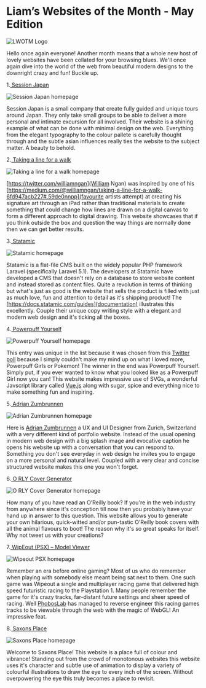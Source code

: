 Liam’s Websites of the Month - May Edition
==================================================

![LWOTM Logo](http://www.accessadvertising.co.uk/sites/default/files/styles/blog_full/public/uploads/blog/LWOTM.jpg?itok=Yub89QOO)

Hello once again everyone! Another month means that a whole new host of lovely websites have been collated for your browsing blues. We'll once again dive into the world of the web from beautiful modern designs to the downright crazy and fun! Buckle up.

1.[ Session Japan](http://sessionjapan.com/)

![Session Japan homepage](session-japan.jpg)

Session Japan is a small company that create fully guided and unique tours around Japan. They only take small groups to be able to deliver a more personal and intimate excursion for all involved. Their website is a shining example of what can be done with minimal design on the web. Everything from the elegant typography to the colour pallete is carefully thought through and the subtle asian influences really ties the website to the subject matter. A beauty to behold.

2.[ Taking a line for a walk](http://williamngan.github.io/line/)

![Taking a line for a walk homepage](taking-a-line-for-a-walk.jpg)

[https://twitter.com/williamngan](William Ngan) was inspired by one of his [https://medium.com/@williamngan/taking-a-line-for-a-walk-6fd947acb227#.59de0nnpp](favourite artists attempt) at creating his signature art through an iPad rather than traditional materials to create something that could change how lines are drawn on a digital canvas to form a different approach to digital drawing. This website showcases that if you think outside the box and question the way things are normally done then we can get better results.

3.[ Statamic](https://statamic.com/)

![Statamic homepage](statamic.jpg)

Statamic is a flat-file CMS built on the widely popular PHP framework Laravel (specifically Laravel 5.1). The developers at Statamic have developed a CMS that doesn't rely on a database to store website content and instead stored as content files. Quite a revolution in terms of thinking but what's just as good is the website that sells the product is filled with just as much love, fun and attention to detail as it's shipping product! The [https://docs.statamic.com/guides](documentation) illustrates this excellently. Couple their unique copy writing style with a elegant and modern web design and it's ticking all the boxes.

4.[ Powerpuff Yourself](https://www.powerpuffyourself.com/#!/en)

![Powerpuff Yourself homepage](powerpuff-yourself.jpg)

This entry was unique in the list because it was chosen from this [Twitter poll](https://twitter.com/LiamWalshWeb/status/720891895292014593) because I simply couldn't make my mind up on what I loved more, Powerpuff Girls or Pokemon! The winner in the end was Powerpuff Yourself.
Simply put, if you ever wanted to know what you looked like as a Powerpuff Girl now you can! This website makes impressive use of SVGs, a wonderful Javscript library called [Vue.js](https://vuejs.org/) along with sugar, spice and everything nice to make something fun and inspiring.


5.[ Adrian Zumbrunnen](http://azumbrunnen.me/)

![Adrian Zumbrunnen homepage](azumbrunnen.jpg)

Here is [Adrian Zumbrunnen](https://twitter.com/@azumbrunnen_) a UX and UI Designer from Zurich, Switzerland with a very different kind of portfolio website. Instead of the usual opening in modern web design with a big splash image and evocative caption he opens his website up with a conversation that you can respond to. Something you don't see everyday in web design he invites you to engage on a more personal and natural level. Coupled with a very clear and concise structured website makes this one you won't forget.


6.[ O RLY Cover Generator](https://dev.to/rly)

![O RLY Cover Generator homepage](orly-cover-generator.jpg)

How many of you have read an O’Reilly book? If you're in the web industry from anywhere since it's conception till now then you probably have your hand up in answer to this question. This website allows you to generate your own hilarious, quick-witted and/or pun-tastic O’Reilly book covers with all the animal flavours to boot! The reason why it's so great speaks for itself. Why not tweet us with your creations?


7.[ WipEout (PSX) – Model Viewer](http://phoboslab.org/wipeout/)

![Wipeout PSX homepage](wipeout-psx.jpg)

Remember an era before online gaming? Most of us who do remember when playing with somebody else meant being sat next to them. One such game was Wipeout a single and multiplayer racing game that delivered high speed futuristic racing to the Playstation 1. Many people remember the game for it's crazy tracks, far-distant future settings and sheer speed of racing. Well [PhobosLab](http://phoboslab.org/) has managed to reverse engineer this racing games tracks to be viewable through the web with the magic of WebGL! An impressive feat.


8.[ Saxons Place](https://saxons.place/)

![Saxons Place homepage](saxons-place.jpg)

Welcome to Saxons Place! This website is a place full of colour and vibrance! Standing out from the crowd of monotonous websites this website uses it's character and subtle use of animation to display a variety of colourful illustrations to draw the eye to every inch of the screen. Without overpowering the eye this truly becomes a place to revisit.
